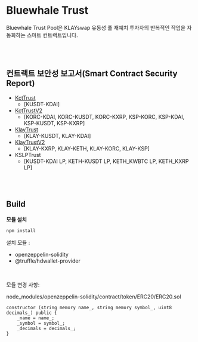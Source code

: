 # Bluewhale Trust

Bluewhale Trust Pool은 KLAYswap 유동성 풀 재예치 투자자의 반복적인 작업을 자동화하는 스마트 컨트랙트입니다.

<br />

<br />

## 컨트랙트 보안성 보고서(Smart Contract Security Report)

* [KctTrust](./report/KctTrust/README.md)
  * [KUSDT-KDAI]
* [KctTrustV2](./report/KctTrustV2/README.md)
  * [KORC-KDAI, KORC-KUSDT, KORC-KXRP, KSP-KORC, KSP-KDAI, KSP-KUSDT, KSP-KXRP]
* [KlayTrust](./report/KlayTrust/README.md)
  * [KLAY-KUSDT, KLAY-KDAI]
* [KlayTrustV2](./report/KlayTrustV2/README.md)
  * [KLAY-KXRP, KLAY-KETH, KLAY-KORC, KLAY-KSP]
* KSLPTrust
  * [KUSDT-KDAI LP, KETH-KUSDT LP, KETH_KWBTC LP, KETH_KXRP LP]

<br />

<br />

## Build

**모듈 설치**

```
npm install
```

설치 모듈 :

* openzeppelin-solidity
* @truffle/hdwallet-provider

<br />

모듈 변경 사항: 

node_modules/openzeppelin-solidity/contract/token/ERC20/ERC20.sol

```
constructor (string memory name_, string memory symbol_, uint8 decimals_) public {
    _name = name_;
    _symbol = symbol_;
    _decimals = decimals_;
}
```

